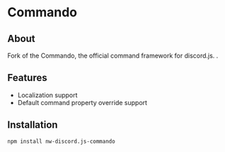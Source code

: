 # Commando

## About
Fork of the Commando, the official command framework for discord.js.
.

## Features
- Localization support
- Default command property override support

## Installation
`npm install nw-discord.js-commando`
